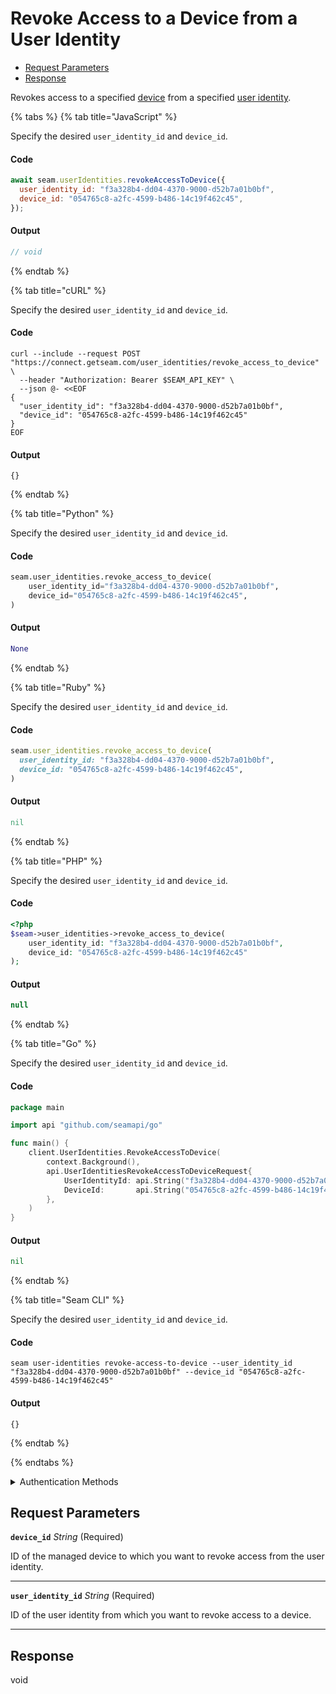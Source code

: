 # Revoke Access to a Device from a User Identity

- [Request Parameters](#request-parameters)
- [Response](#response)

Revokes access to a specified [device](../../core-concepts/devices/README.md) from a specified [user identity](https://docs.seam.co/latest/capability-guides/mobile-access-in-development/managing-mobile-app-user-accounts-with-user-identities#what-is-a-user-identity).


{% tabs %}
{% tab title="JavaScript" %}

Specify the desired `user_identity_id` and `device_id`.

#### Code

```javascript
await seam.userIdentities.revokeAccessToDevice({
  user_identity_id: "f3a328b4-dd04-4370-9000-d52b7a01b0bf",
  device_id: "054765c8-a2fc-4599-b486-14c19f462c45",
});
```

#### Output

```javascript
// void
```
{% endtab %}

{% tab title="cURL" %}

Specify the desired `user_identity_id` and `device_id`.

#### Code

```curl
curl --include --request POST "https://connect.getseam.com/user_identities/revoke_access_to_device" \
  --header "Authorization: Bearer $SEAM_API_KEY" \
  --json @- <<EOF
{
  "user_identity_id": "f3a328b4-dd04-4370-9000-d52b7a01b0bf",
  "device_id": "054765c8-a2fc-4599-b486-14c19f462c45"
}
EOF
```

#### Output

```curl
{}
```
{% endtab %}

{% tab title="Python" %}

Specify the desired `user_identity_id` and `device_id`.

#### Code

```python
seam.user_identities.revoke_access_to_device(
    user_identity_id="f3a328b4-dd04-4370-9000-d52b7a01b0bf",
    device_id="054765c8-a2fc-4599-b486-14c19f462c45",
)
```

#### Output

```python
None
```
{% endtab %}

{% tab title="Ruby" %}

Specify the desired `user_identity_id` and `device_id`.

#### Code

```ruby
seam.user_identities.revoke_access_to_device(
  user_identity_id: "f3a328b4-dd04-4370-9000-d52b7a01b0bf",
  device_id: "054765c8-a2fc-4599-b486-14c19f462c45",
)
```

#### Output

```ruby
nil
```
{% endtab %}

{% tab title="PHP" %}

Specify the desired `user_identity_id` and `device_id`.

#### Code

```php
<?php
$seam->user_identities->revoke_access_to_device(
    user_identity_id: "f3a328b4-dd04-4370-9000-d52b7a01b0bf",
    device_id: "054765c8-a2fc-4599-b486-14c19f462c45"
);
```

#### Output

```php
null
```
{% endtab %}

{% tab title="Go" %}

Specify the desired `user_identity_id` and `device_id`.

#### Code

```go
package main

import api "github.com/seamapi/go"

func main() {
	client.UserIdentities.RevokeAccessToDevice(
		context.Background(),
		api.UserIdentitiesRevokeAccessToDeviceRequest{
			UserIdentityId: api.String("f3a328b4-dd04-4370-9000-d52b7a01b0bf"),
			DeviceId:       api.String("054765c8-a2fc-4599-b486-14c19f462c45"),
		},
	)
}
```

#### Output

```go
nil
```
{% endtab %}

{% tab title="Seam CLI" %}

Specify the desired `user_identity_id` and `device_id`.

#### Code

```seam_cli
seam user-identities revoke-access-to-device --user_identity_id "f3a328b4-dd04-4370-9000-d52b7a01b0bf" --device_id "054765c8-a2fc-4599-b486-14c19f462c45"
```

#### Output

```seam_cli
{}
```
{% endtab %}

{% endtabs %}


<details>

<summary>Authentication Methods</summary>

- API key
- Personal access token
  <br>Must also include the `seam-workspace` header in the request.

To learn more, see [Authentication](https://docs.seam.co/latest/api/authentication).
</details>

## Request Parameters

**`device_id`** *String* (Required)

ID of the managed device to which you want to revoke access from the user identity.

---

**`user_identity_id`** *String* (Required)

ID of the user identity from which you want to revoke access to a device.

---


## Response

void

